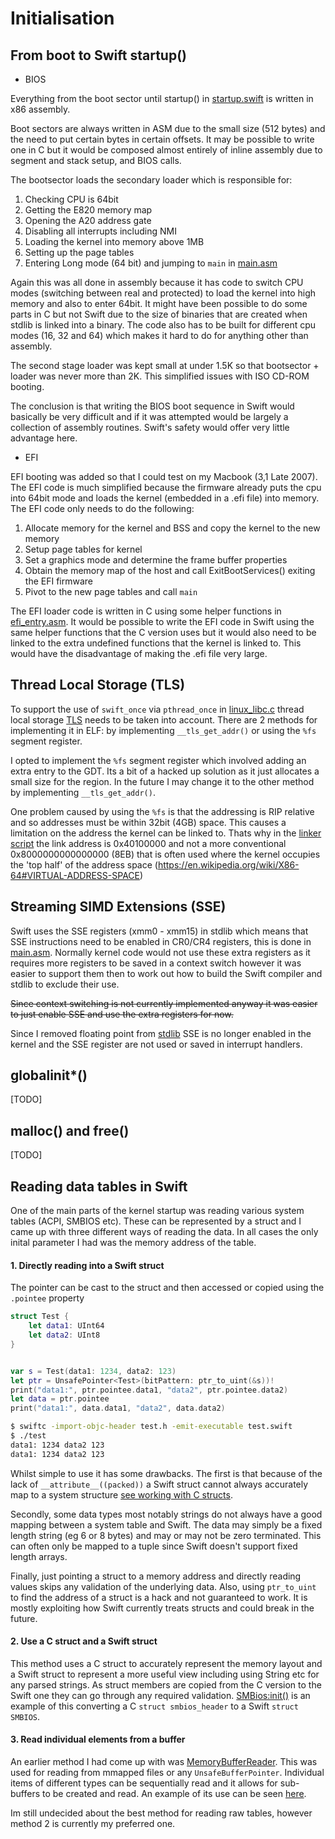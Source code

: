 # Initialisation


## From boot to Swift startup()

- BIOS

Everything from the boot sector until startup() in [startup.swift](https://github.com/spevans/swift-project1/blob/master/kernel/init/startup.swift)
is written in x86 assembly.

Boot sectors are always written in ASM due to the small size (512 bytes) and
the need to put certain bytes in certain offsets. It may be possible to write
one in C but it would be composed almost entirely of inline assembly due to
segment and stack setup, and BIOS calls.

The bootsector loads the secondary loader which is responsible for:

1. Checking CPU is 64bit
2. Getting the E820 memory map
3. Opening the A20 address gate
4. Disabling all interrupts including NMI
5. Loading the kernel into memory above 1MB
6. Setting up the page tables
7. Entering Long mode (64 bit) and jumping to `main` in [main.asm](https://github.com/spevans/swift-project1/blob/master/kernel/init/main.asm)

Again this was all done in assembly because it has code to switch CPU modes
(switching between real and protected) to load the kernel into high memory and
also to enter 64bit. It might have been possible to do some parts in C but not
Swift due to the size of binaries that are created when stdlib is linked into a
binary. The code also has to be built for different cpu modes (16, 32 and 64)
which makes it hard to do for anything other than assembly.

The second stage loader was kept small at under 1.5K so that bootsector + loader
was never more than 2K. This simplified issues with ISO CD-ROM booting.

The conclusion is that writing the BIOS boot sequence in Swift would basically
be very difficult and if it was attempted would be largely a collection of
assembly routines. Swift's safety would offer very little advantage here.


- EFI

EFI booting was added so that I could test on my Macbook (3,1 Late 2007). The
EFI code is much simplified because the firmware already puts the cpu into 64bit
mode and loads the kernel (embedded in a .efi file) into memory. The EFI code
only needs to do the following:

1. Allocate memory for the kernel and BSS and copy the kernel to the new memory
2. Setup page tables for kernel
3. Set a graphics mode and determine the frame buffer properties
4. Obtain the memory map of the host and call ExitBootServices() exiting the EFI
firmware
5. Pivot to the new page tables and call `main`

The EFI loader code is written in C using some helper functions in [efi_entry.asm](https://github.com/spevans/swift-project1/blob/master/boot/efi_entry.asm).
It would be possible to write the EFI code in Swift using the same helper
functions that the C version uses but it would also need to be linked to the
extra undefined functions that the kernel is linked to. This would have the
disadvantage of making the .efi file very large.


## Thread Local Storage (TLS)

To support the use of `swift_once` via `pthread_once` in [linux_libc.c](https://github.com/spevans/swift-project1/blob/master/fakelib/linux_libc.c#L98)
thread local storage [TLS](https://uclibc.org/docs/tls.pdf) needs to be taken
into account. There are 2 methods for implementing it in ELF: by implementing
`__tls_get_addr()` or using the `%fs` segment register.

I opted to implement the `%fs` segment register which involved adding an extra
entry to the GDT. Its a bit of a hacked up solution as it just allocates a small
size for the region. In the future I may change it to the other method by
implementing  `__tls_get_addr()`.

One problem caused by using the `%fs` is that the addressing is RIP relative and
so addresses must be within 32bit (4GB) space. This causes a limitation on the
address the kernel can be linked to. Thats why in the [linker script](https://github.com/spevans/swift-project1/blob/master/linker.script#L10) the link address is
0x40100000 and not a more conventional 0x8000000000000000 (8EB) that is often
used where the kernel occupies the 'top half' of the address space (https://en.wikipedia.org/wiki/X86-64#VIRTUAL-ADDRESS-SPACE)


## Streaming SIMD Extensions (SSE)

Swift uses the SSE registers (xmm0 - xmm15) in stdlib which means that SSE
instructions need to be enabled in CR0/CR4 registers, this is done in [main.asm](https://github.com/spevans/swift-project1/blob/master/kernel/init/main.asm#L89).
Normally kernel code would not use these extra registers as it requires more
registers to be saved in a context switch however it was easier to support them
then to work out how to build the Swift compiler and stdlib to exclude their
use.

~~Since context switching is not currently implemented anyway it was easier to
just enable SSE and use the extra registers for now.~~

Since I removed floating point from [stdlib](development.md#stdlib) SSE is no
longer enabled in the kernel and the SSE register are not used or saved in
interrupt handlers.


## globalinit*()

[TODO]


## malloc() and free()

[TODO]


## Reading data tables in Swift

One of the main parts of the kernel startup was reading various system tables
(ACPI, SMBIOS etc). These can be represented by a struct and I came up with
three different ways of reading the data. In all cases the only inital parameter
I had was the memory address of the table.


#### 1. Directly reading into a Swift struct

The pointer can be cast to the struct and then accessed or copied using the
`.pointee` property

```swift
struct Test {
    let data1: UInt64
    let data2: UInt8
}


var s = Test(data1: 1234, data2: 123)
let ptr = UnsafePointer<Test>(bitPattern: ptr_to_uint(&s))!
print("data1:", ptr.pointee.data1, "data2", ptr.pointee.data2)
let data = ptr.pointee
print("data1:", data.data1, "data2", data.data2)
```

```bash
$ swiftc -import-objc-header test.h -emit-executable test.swift
$ ./test
data1: 1234 data2 123
data1: 1234 data2 123
```

Whilst simple to use it has some drawbacks. The first is that because of the
lack of `__attribute__((packed))` a Swift struct cannot always accurately map to
a system structure [see working with C structs](working-with-c.md#structs).

Secondly, some data types most notably strings do not always have a good mapping
between a system table and Swift. The data may simply be a fixed length string
(eg 6 or 8 bytes) and may or may not be zero terminated. This can often only
be mapped to a tuple since Swift doesn't support fixed length arrays.

Finally, just pointing a struct to a memory address and directly reading values
skips any validation of the underlying data. Also, using `ptr_to_uint` to find
the address of a struct is a hack and not guaranteed to work. It is mostly
exploiting how Swift currently treats structs and could break in the future.


#### 2. Use a C struct and a Swift struct

This method uses a C struct to accurately represent the memory layout and a
Swift struct to represent a more useful view including using String etc for any
parsed strings. As struct members are copied from the C version to the Swift one
they can go through any required validation. [SMBios:init()](https://github.com/spevans/swift-project1/blob/master/kernel/init/smbios.swift#L73)
is an example of this converting a C `struct smbios_header` to a Swift
`struct SMBIOS`.


#### 3. Read individual elements from a buffer

An earlier method I had come up with was [MemoryBufferReader](https://github.com/spevans/swift-project1/blob/master/kernel/klib/MemoryBufferReader.swift).
This was used for reading from mmapped files or any `UnsafeBufferPointer`.
Individual items of different types can be sequentially read and it allows for
sub-buffers to be created and read. An example of its use can be seen [here](https://github.com/spevans/swift-project1/blob/master/kernel/init/bootparams.swift#L514).

Im still undecided about the best method for reading raw tables, however method
2 is currently my preferred one.
